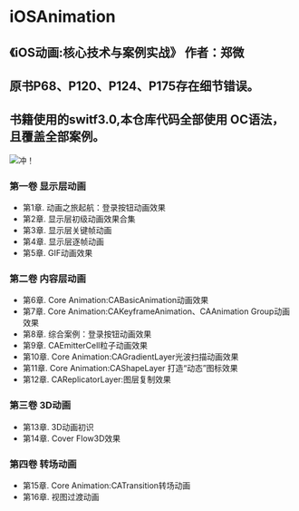 # iOSAnimation
## 《iOS动画:核心技术与案例实战》 作者：郑微
## 原书P68、P120、P124、P175存在细节错误。
## 书籍使用的switf3.0,本仓库代码全部使用 OC语法，且覆盖全部案例。
![冲！](https://ss0.bdstatic.com/70cFuHSh_Q1YnxGkpoWK1HF6hhy/it/u=1649588930,3611228928&fm=26&gp=0.jpg)
### 第一卷 显示层动画
* 第1章. 动画之旅起航：登录按钮动画效果
* 第2章. 显示层初级动画效果合集
* 第3章. 显示层关键帧动画
* 第4章. 显示层逐帧动画
* 第5章. GIF动画效果

### 第二卷 内容层动画
* 第6章. Core Animation:CABasicAnimation动画效果
* 第7章. Core Animation:CAKeyframeAnimation、CAAnimation Group动画效果
* 第8章. 综合案例：登录按钮动画效果
* 第9章. CAEmitterCell粒子动画效果
* 第10章. Core Animation:CAGradientLayer光波扫描动画效果
* 第11章. Core Animation:CAShapeLayer 打造“动态”图标效果
* 第12章. CAReplicatorLayer:图层复制效果

### 第三卷 3D动画
* 第13章. 3D动画初识
* 第14章. Cover Flow3D效果

### 第四卷 转场动画
* 第15章. Core Animation:CATransition转场动画
* 第16章. 视图过渡动画
